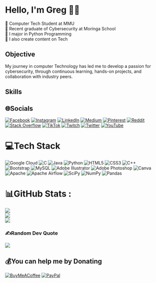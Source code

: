 # Hello, I'm Greg 🚀🔥

🎯 Computer Tech Student at MMU<br/>
👾 Recent graduate of Cybersecurity at Moringa School<br/>
🧠 I major in Python Programming<br/>
👑 I also create content on Tech<br/>

## Objective 

My journey in computer Technology has led me to develop a passion for cybersecurity, through continuous learning, hands-on projects, and collaboration with industry peers.<br/>

## Skills

## 🌐Socials
[![Facebook](https://img.shields.io/badge/Facebook-%231877F2.svg?logo=Facebook&logoColor=white)](https://facebook.com/grgo_enos) [![Instagram](https://img.shields.io/badge/Instagram-%23E4405F.svg?logo=Instagram&logoColor=white)](https://instagram.com/grego_enos) [![LinkedIn](https://img.shields.io/badge/LinkedIn-%230077B5.svg?logo=linkedin&logoColor=white)](https://linkedin.com/in/grego-enos-21b891302) [![Medium](https://img.shields.io/badge/Medium-12100E?logo=medium&logoColor=white)](https://medium.com/@grego_enos) [![Pinterest](https://img.shields.io/badge/Pinterest-%23E60023.svg?logo=Pinterest&logoColor=white)](https://pinterest.com/grego_enos) [![Reddit](https://img.shields.io/badge/Reddit-%23FF4500.svg?logo=Reddit&logoColor=white)](https://reddit.com/user/u/Constant-Specific-96) [![Stack Overflow](https://img.shields.io/badge/-Stackoverflow-FE7A16?logo=stack-overflow&logoColor=white)](https://stackoverflow.com/users/23018018/g3tech) [![TikTok](https://img.shields.io/badge/TikTok-%23000000.svg?logo=TikTok&logoColor=white)](https://tiktok.com/@grego_enos) [![Twitch](https://img.shields.io/badge/Twitch-%239146FF.svg?logo=Twitch&logoColor=white)](https://twitch.tv/grego_enos) [![Twitter](https://img.shields.io/badge/Twitter-%231DA1F2.svg?logo=Twitter&logoColor=white)](https://twitter.com/grego_enos) [![YouTube](https://img.shields.io/badge/YouTube-%23FF0000.svg?logo=YouTube&logoColor=white)](https://youtube.com/c/grego_enos) 

# 💻Tech Stack
![Google Cloud](https://img.shields.io/badge/Google%20Cloud-%234285F4.svg?style=for-the-badge&logo=google-cloud&logoColor=white) ![C](https://img.shields.io/badge/c-%2300599C.svg?style=for-the-badge&logo=c&logoColor=white) ![Java](https://img.shields.io/badge/java-%23ED8B00.svg?style=for-the-badge&logo=java&logoColor=white) ![Python](https://img.shields.io/badge/python-3670A0?style=for-the-badge&logo=python&logoColor=ffdd54) ![HTML5](https://img.shields.io/badge/html5-%23E34F26.svg?style=for-the-badge&logo=html5&logoColor=white) ![CSS3](https://img.shields.io/badge/css3-%231572B6.svg?style=for-the-badge&logo=css3&logoColor=white) ![C++](https://img.shields.io/badge/c++-%2300599C.svg?style=for-the-badge&logo=c%2B%2B&logoColor=white) ![Bootstrap](https://img.shields.io/badge/bootstrap-%23563D7C.svg?style=for-the-badge&logo=bootstrap&logoColor=white) ![MySQL](https://img.shields.io/badge/mysql-%2300f.svg?style=for-the-badge&logo=mysql&logoColor=white) ![Adobe Illustrator](https://img.shields.io/badge/adobeillustrator-%23FF9A00.svg?style=for-the-badge&logo=adobeillustrator&logoColor=white) ![Adobe Photoshop](https://img.shields.io/badge/adobephotoshop-%2331A8FF.svg?style=for-the-badge&logo=adobephotoshop&logoColor=white) ![Canva](https://img.shields.io/badge/Canva-%2300C4CC.svg?style=for-the-badge&logo=Canva&logoColor=white) ![Apache](https://img.shields.io/badge/apache-%23D42029.svg?style=for-the-badge&logo=apache&logoColor=white) ![Apache Airflow](https://img.shields.io/badge/Apache%20Airflow-017CEE?style=for-the-badge&logo=Apache%20Airflow&logoColor=white) ![SciPy](https://img.shields.io/badge/SciPy-%230C55A5.svg?style=for-the-badge&logo=scipy&logoColor=%white) ![NumPy](https://img.shields.io/badge/numpy-%23013243.svg?style=for-the-badge&logo=numpy&logoColor=white) ![Pandas](https://img.shields.io/badge/pandas-%23150458.svg?style=for-the-badge&logo=pandas&logoColor=white)
# 📊GitHub Stats :
![](https://github-readme-stats.vercel.app/api?username=n00b01&theme=radical&hide_border=false&include_all_commits=false&count_private=false)<br/>
![](https://github-readme-streak-stats.herokuapp.com/?user=n00b01&theme=radical&hide_border=false)<br/>
![](https://github-readme-stats.vercel.app/api/top-langs/?username=n00b01&theme=radical&hide_border=false&include_all_commits=false&count_private=false&layout=compact)

### ✍️Random Dev Quote
![](https://quotes-github-readme.vercel.app/api?type=horizontal&theme=merko)

  ## 💰You can help me by Donating
  [![BuyMeACoffee](https://img.shields.io/badge/Buy%20Me%20a%20Coffee-ffdd00?style=for-the-badge&logo=buy-me-a-coffee&logoColor=black)](https://buymeacoffee.com/buymeacoffee.com/grego_enos) [![PayPal](https://img.shields.io/badge/PayPal-00457C?style=for-the-badge&logo=paypal&logoColor=white)](https://paypal.me/gregorenos2021@yahoo.com) 

  <!-- credits to GPRM && Btelgeuse -->
  
